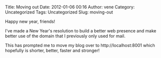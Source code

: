 Title: Moving out
Date: 2012-01-06 00:16
Author: vene
Category: Uncategorized
Tags: Uncategorized
Slug: moving-out

Happy new year, friends!

I've made a New Year's resolution to build a better web presence and
make better use of the domain that I previously only used for mail.

This has prompted me to move my blog over to http://localhost:8001 which
hopefully is shorter, better, faster and stronger!
